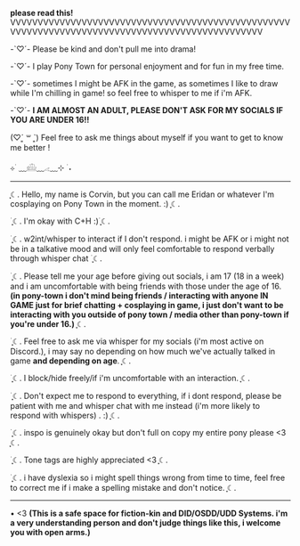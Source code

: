 **please read this!**
VVVVVVVVVVVVVVVVVVVVVVVVVVVVVVVVVVVVVVVVVVVVVVVVVVVVVVVVVVVVVVVVVVVVVVVVVVVVVVVVVVVVVVVVVVVVVVVVV

-`♡´- Please be kind and don't pull me into drama! 

-`♡´- I play Pony Town for personal enjoyment and for fun in my free time. 

-`♡´- sometimes I might be AFK in the game, as sometimes I like to draw while I'm chilling in game! so feel free to whisper to me if i'm AFK. 

-`♡´- **I AM ALMOST AN ADULT, PLEASE DON'T ASK FOR MY SOCIALS IF YOU ARE UNDER 16!!**

(♡ˊ͈ ꒳ ˋ͈) Feel free to ask me things about myself if you want to get to know me better !

⊹ ࣪ ﹏𓊝﹏𓂁﹏⊹ ࣪ ˖ 
- --------------------------------------------------------------------------------------------------
ִֶָ☾. Hello, my name is Corvin, but you can call me Eridan or whatever I'm cosplaying on Pony Town in the moment. :) ִֶָ☾. 

࣪ ִֶָ☾. I'm okay with C+H :)࣪ ִֶָ☾.

࣪ ִֶָ☾. w2int/whisper to interact if I don't respond. i might be AFK or i might not be in a talkative mood and will only feel comfortable to respond verbally through whisper chat ࣪ ִֶָ☾.

࣪ ִֶָ☾. Please tell me your age before giving out socials, i am 17 (18 in a week) and i am uncomfortable with being friends with those under the age of 16. **(in pony-town i don't mind being friends / interacting with anyone IN GAME just for brief chatting + cosplaying in game, i just don't want to be interacting with you outside of pony town / media other than pony-town if you're under 16.)** ִֶָ☾.

࣪ ִֶָ☾. Feel free to ask me via whisper for my socials (i'm most active on Discord.), i may say no depending on how much we've actually talked in game **and depending on age**. ִֶָ☾. 

࣪ ִֶָ☾. ࣪I block/hide freely/if i'm uncomfortable with an interaction. ִֶָ☾. 

࣪ ִֶָ☾. ࣪Don't expect me to respond to everything, if i dont respond, please be patient with me and whisper chat with me instead (i'm more likely to respond with whispers) . :) ִֶָ☾. 

࣪ ִֶָ☾.  inspo is genuinely okay but don't full on copy my entire pony please <3 ִֶָ☾. 

࣪ ִֶָ☾. Tone tags are highly appreciated <3 ִֶָ☾. 

࣪ ִֶָ☾. i have dyslexia so i might spell things wrong from time to time, feel free to correct me if i make a spelling mistake and don't notice. ִֶָ☾. 

- --------------------------------------------------------------------------------------------------
•  <3 **(This is a safe space for fiction-kin and DID/OSDD/UDD Systems. i'm a very understanding person and don't judge things like this, i welcome you with open arms.)**

